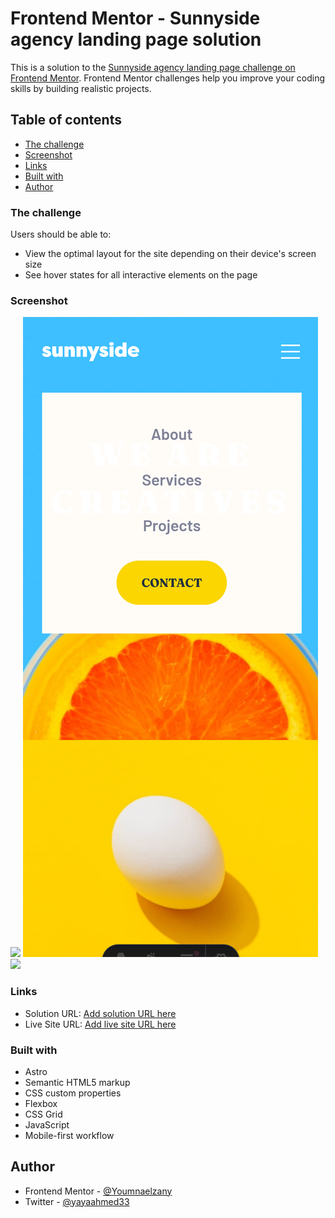 # Frontend Mentor - Sunnyside agency landing page solution

This is a solution to the [Sunnyside agency landing page challenge on Frontend Mentor](https://www.frontendmentor.io/challenges/sunnyside-agency-landing-page-7yVs3B6ef). Frontend Mentor challenges help you improve your coding skills by building realistic projects.

## Table of contents

- [The challenge](#the-challenge)
- [Screenshot](#screenshot)
- [Links](#links)
- [Built with](#built-with)
- [Author](#author)

### The challenge

Users should be able to:

- View the optimal layout for the site depending on their device's screen size
- See hover states for all interactive elements on the page

### Screenshot

![](./public/images/screenshoot/Screenshot%202024-06-20%20at%2022-46-25%20Sunnyside%20agency%20landing%20page.png)
![](./public/images/screenshoot/Screenshot%202024-06-20%20at%2022-46-35%20Sunnyside%20agency%20landing%20page.png)
![](./public/images/screenshoot/Screenshot%202024-06-20%20at%2022-46-53%20Sunnyside%20agency%20landing%20page.png)

### Links

- Solution URL: [Add solution URL here](https://github.com/Youmnaelzany/agency-landing-page-20-6-24.git)
- Live Site URL: [Add live site URL here](https://agencylandingpage20624.netlify.app/)

### Built with

- Astro
- Semantic HTML5 markup
- CSS custom properties
- Flexbox
- CSS Grid
- JavaScript
- Mobile-first workflow

## Author

- Frontend Mentor - [@Youmnaelzany](https://www.frontendmentor.io/profile/Youmnaelzany)
- Twitter - [@yayaahmed33](https://twitter.com/yayaahmed33)
